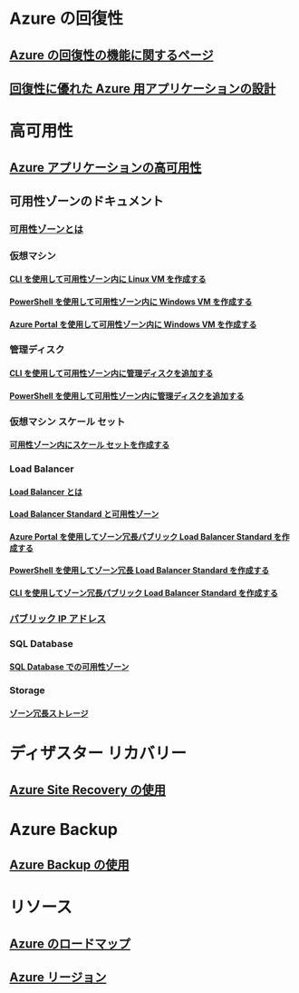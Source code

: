 
# Azure の回復性
## [Azure の回復性の機能に関するページ](http://azure.microsoft.com/features/resiliency)
## [回復性に優れた Azure 用アプリケーションの設計](https://docs.microsoft.com/azure/architecture/resiliency/)

# 高可用性

## [Azure アプリケーションの高可用性](https://docs.microsoft.com/azure/architecture/resiliency/high-availability-azure-applications)

## 可用性ゾーンのドキュメント
### [可用性ゾーンとは](az-overview.md)

### 仮想マシン
#### [CLI を使用して可用性ゾーン内に Linux VM を作成する](../virtual-machines/linux/create-cli-availability-zone.md)
#### [PowerShell を使用して可用性ゾーン内に Windows VM を作成する](../virtual-machines/windows/create-powershell-availability-zone.md)
#### [Azure Portal を使用して可用性ゾーン内に Windows VM を作成する](../virtual-machines/windows/create-portal-availability-zone.md)

### 管理ディスク
#### [CLI を使用して可用性ゾーン内に管理ディスクを追加する](../virtual-machines/linux/add-disk.md#use-managed-disks)
#### [PowerShell を使用して可用性ゾーン内に管理ディスクを追加する](../virtual-machines/windows/attach-disk-ps.md#add-an-empty-data-disk-to-a-virtual-machine)

### 仮想マシン スケール セット
#### [可用性ゾーン内にスケール セットを作成する](../virtual-machine-scale-sets/virtual-machine-scale-sets-use-availability-zones.md)

### Load Balancer
#### [Load Balancer とは](../load-balancer/load-balancer-standard-overview.md)
#### [Load Balancer Standard と可用性ゾーン](../load-balancer/load-balancer-standard-availability-zones.md)
#### [Azure Portal を使用してゾーン冗長パブリック Load Balancer Standard を作成する](../load-balancer/load-balancer-get-started-internet-az-portal.md)
#### [PowerShell を使用してゾーン冗長 Load Balancer Standard を作成する](../load-balancer/load-balancer-get-started-internet-az-powershell.md)
#### [CLI を使用してゾーン冗長パブリック Load Balancer Standard を作成する](../load-balancer/load-balancer-get-started-internet-az-cli.md)

### [パブリック IP アドレス](../virtual-network/virtual-network-public-ip-address.md#create-a-public-ip-address)

### SQL Database
#### [SQL Database での可用性ゾーン](../sql-database/sql-database-high-availability.md#availability-zones)

### Storage
#### [ゾーン冗長ストレージ](../storage/common/storage-redundancy.md#zone-redundant-storage)

# ディザスター リカバリー
## [Azure Site Recovery の使用](https://docs.microsoft.com/azure/site-recovery/)

# Azure Backup
## [Azure Backup の使用](https://docs.microsoft.com/azure/backup/)

# リソース
## [Azure のロードマップ](https://azure.microsoft.com/roadmap/)
## [Azure リージョン](https://azure.microsoft.com/regions/)
